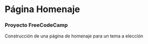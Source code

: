 # Página Homenaje

### Proyecto FreeCodeCamp

Construcción de una página de homenaje para un tema a elección
